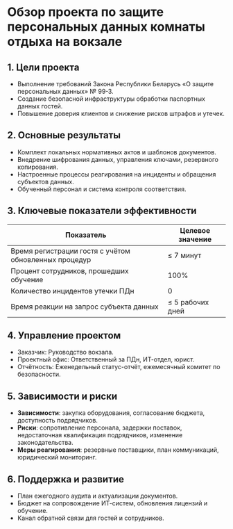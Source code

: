 # Обзор проекта по защите персональных данных комнаты отдыха на вокзале

## 1. Цели проекта

- Выполнение требований Закона Республики Беларусь «О защите персональных данных» № 99-З.
- Создание безопасной инфраструктуры обработки паспортных данных гостей.
- Повышение доверия клиентов и снижение рисков штрафов и утечек.

## 2. Основные результаты

- Комплект локальных нормативных актов и шаблонов документов.
- Внедрение шифрования данных, управления ключами, резервного копирования.
- Настроенные процессы реагирования на инциденты и обращения субъектов данных.
- Обученный персонал и система контроля соответствия.

## 3. Ключевые показатели эффективности

| Показатель | Целевое значение |
|------------|------------------|
| Время регистрации гостя с учётом обновленных процедур | ≤ 7 минут |
| Процент сотрудников, прошедших обучение | 100% |
| Количество инцидентов утечки ПДн | 0 |
| Время реакции на запрос субъекта данных | ≤ 5 рабочих дней |

## 4. Управление проектом

- Заказчик: Руководство вокзала.
- Проектный офис: Ответственный за ПДн, ИТ-отдел, юрист.
- Отчётность: Еженедельный статус-отчёт, ежемесячный комитет по безопасности.

## 5. Зависимости и риски

- **Зависимости**: закупка оборудования, согласование бюджета, доступность подрядчиков.
- **Риски**: сопротивление персонала, задержки поставок, недостаточная квалификация подрядчиков, изменение законодательства.
- **Меры реагирования**: резервные поставщики, план коммуникаций, юридический мониторинг.

## 6. Поддержка и развитие

- План ежегодного аудита и актуализации документов.
- Бюджет на сопровождение ИТ-систем, обновления лицензий и обучение.
- Канал обратной связи для гостей и сотрудников.
